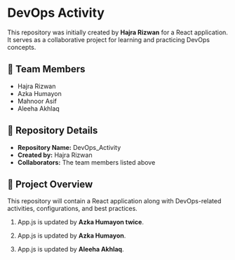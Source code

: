 # DevOps Activity

This repository was initially created by **Hajra Rizwan** for a React application.  
It serves as a collaborative project for learning and practicing DevOps concepts.


## 👥 Team Members
- Hajra Rizwan  
- Azka Humayon  
- Mahnoor Asif  
- Aleeha Akhlaq  

## 📌 Repository Details
- **Repository Name:** DevOps_Activity  
- **Created by:** Hajra Rizwan  
- **Collaborators:** The team members listed above  

## 🚀 Project Overview
This repository will contain a React application along with DevOps-related activities, configurations, and best practices.

1. App.js is updated by **Azka Humayon twice**.

1. App.js is updated by **Azka Humayon**.
2. App.js is updated by **Aleeha Akhlaq**.


